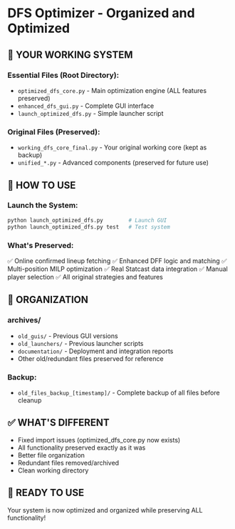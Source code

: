 # DFS Optimizer - Organized and Optimized

## 🎯 YOUR WORKING SYSTEM

### Essential Files (Root Directory):
- `optimized_dfs_core.py` - Main optimization engine (ALL features preserved)
- `enhanced_dfs_gui.py` - Complete GUI interface  
- `launch_optimized_dfs.py` - Simple launcher script

### Original Files (Preserved):
- `working_dfs_core_final.py` - Your original working core (kept as backup)
- `unified_*.py` - Advanced components (preserved for future use)

## 🚀 HOW TO USE

### Launch the System:
```bash
python launch_optimized_dfs.py        # Launch GUI
python launch_optimized_dfs.py test   # Test system
```

### What's Preserved:
✅ Online confirmed lineup fetching
✅ Enhanced DFF logic and matching
✅ Multi-position MILP optimization
✅ Real Statcast data integration
✅ Manual player selection
✅ All original strategies and features

## 📁 ORGANIZATION

### archives/
- `old_guis/` - Previous GUI versions
- `old_launchers/` - Previous launcher scripts  
- `documentation/` - Deployment and integration reports
- Other old/redundant files preserved for reference

### Backup:
- `old_files_backup_[timestamp]/` - Complete backup of all files before cleanup

## ✅ WHAT'S DIFFERENT

- Fixed import issues (optimized_dfs_core.py now exists)
- All functionality preserved exactly as it was
- Better file organization
- Redundant files removed/archived
- Clean working directory

## 🎉 READY TO USE

Your system is now optimized and organized while preserving ALL functionality!

